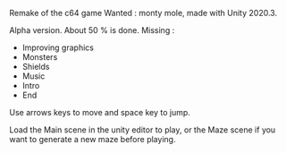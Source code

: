 Remake of the c64 game Wanted : monty mole, made with Unity 2020.3.

Alpha version. About 50 % is done. Missing :

 - Improving graphics
 - Monsters
 - Shields
 - Music
 - Intro
 - End

Use arrows keys to move and space key to jump.

Load the Main scene in the unity editor to play, or the Maze scene if you want to generate a new maze before playing.
